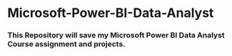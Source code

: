 # Microsoft-Power-BI-Data-Analyst
### This Repository will save my Microsoft Power BI Data Analyst Course assignment and projects.
